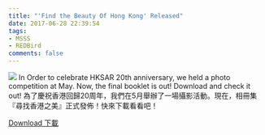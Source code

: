```yaml
---
title: "'Find the Beauty Of Hong Kong' Released"
date: 2017-06-28 22:39:54
tags:
- MSSS
- REDBird
comments: false
---
```

![](https://cdn.patrickwu.space/posts/exp/hk.jpg)
In Order to celebrate HKSAR 20th anniversary, we held a photo competition at May. Now, the final booklet is out! Download and check it out!
為了慶祝香港回歸20周年，我們在5月舉辦了一場攝影活動。現在，相冊集『尋找香港之美』正式發佈！快來下載看看吧！

[Download 下載](http://garage.patrickwu.cf/sources/documents/Find_The_Beauty_of_Hong_Kong.pdf)